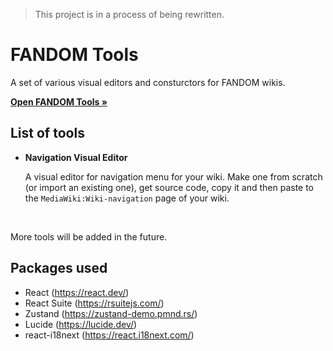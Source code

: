 > This project is in a process of being rewritten.

# FANDOM Tools

A set of various visual editors and consturctors for FANDOM wikis.

[**Open FANDOM Tools »**](https://fandomtools.netlify.app/)

## List of tools

* **Navigation Visual Editor**

  A visual editor for navigation menu for your wiki. Make one from scratch (or import an existing one), get source code, copy it and then paste to the ``MediaWiki:Wiki-navigation`` page of your wiki.

<br>

More tools will be added in the future.

## Packages used
* React (https://react.dev/)
* React Suite (https://rsuitejs.com/)
* Zustand (https://zustand-demo.pmnd.rs/)
* Lucide (https://lucide.dev/)
* react-i18next (https://react.i18next.com/)
